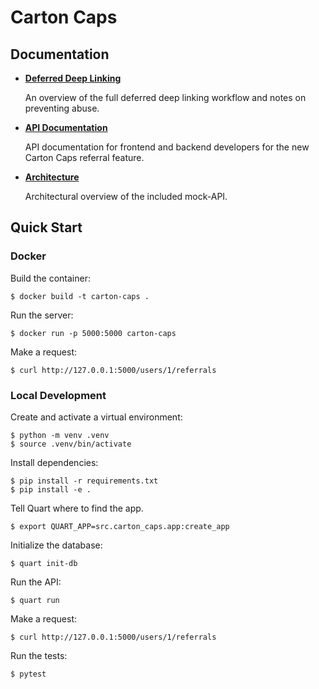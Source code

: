 # Carton Caps

## Documentation

* **[Deferred Deep Linking](docs/deferred-deep-linking.md)**
  
  An overview of the full deferred deep linking workflow and notes on preventing abuse.


* **[API Documentation](docs/deferred-deep-linking.md)**
 
  API documentation for frontend and backend developers for the new Carton Caps referral feature.


* **[Architecture](docs/architecture.md)**
 
  Architectural overview of the included mock-API.

## Quick Start 

### Docker

Build the container:

```console
$ docker build -t carton-caps .
```

Run the server:

```console
$ docker run -p 5000:5000 carton-caps
```

Make a request:

```console
$ curl http://127.0.0.1:5000/users/1/referrals
```

### Local Development

Create and activate a virtual environment:

```console
$ python -m venv .venv
$ source .venv/bin/activate
```

Install dependencies:

```console
$ pip install -r requirements.txt
$ pip install -e .
```

Tell Quart where to find the app.

```console
$ export QUART_APP=src.carton_caps.app:create_app
```

Initialize the database:

```console
$ quart init-db
```

Run the API:

```console
$ quart run
```

Make a request:

```console
$ curl http://127.0.0.1:5000/users/1/referrals
```

Run the tests:

```console
$ pytest
```
